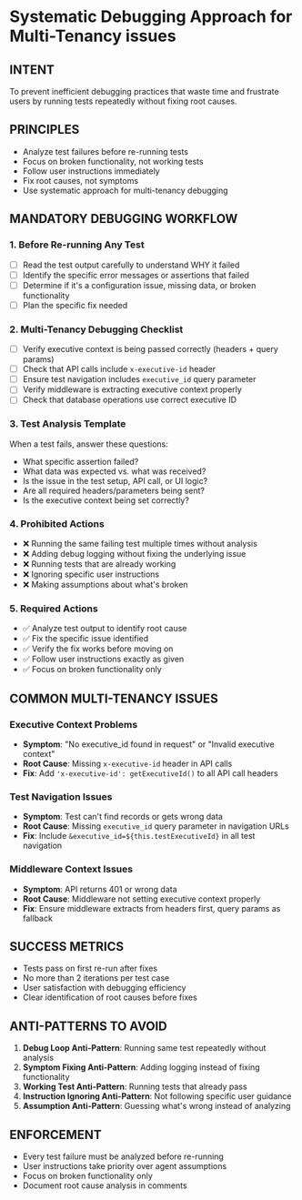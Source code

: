 # Systematic Debugging Approach for Multi-Tenancy issues

## INTENT
To prevent inefficient debugging practices that waste time and frustrate users by running tests repeatedly without fixing root causes.

## PRINCIPLES
- Analyze test failures before re-running tests
- Focus on broken functionality, not working tests
- Follow user instructions immediately
- Fix root causes, not symptoms
- Use systematic approach for multi-tenancy debugging

## MANDATORY DEBUGGING WORKFLOW

### 1. **Before Re-running Any Test**
- [ ] Read the test output carefully to understand WHY it failed
- [ ] Identify the specific error messages or assertions that failed
- [ ] Determine if it's a configuration issue, missing data, or broken functionality
- [ ] Plan the specific fix needed

### 2. **Multi-Tenancy Debugging Checklist**
- [ ] Verify executive context is being passed correctly (headers + query params)
- [ ] Check that API calls include `x-executive-id` header
- [ ] Ensure test navigation includes `executive_id` query parameter
- [ ] Verify middleware is extracting executive context properly
- [ ] Check that database operations use correct executive ID

### 3. **Test Analysis Template**
When a test fails, answer these questions:
- What specific assertion failed?
- What data was expected vs. what was received?
- Is the issue in the test setup, API call, or UI logic?
- Are all required headers/parameters being sent?
- Is the executive context being set correctly?

### 4. **Prohibited Actions**
- ❌ Running the same failing test multiple times without analysis
- ❌ Adding debug logging without fixing the underlying issue
- ❌ Running tests that are already working
- ❌ Ignoring specific user instructions
- ❌ Making assumptions about what's broken

### 5. **Required Actions**
- ✅ Analyze test output to identify root cause
- ✅ Fix the specific issue identified
- ✅ Verify the fix works before moving on
- ✅ Follow user instructions exactly as given
- ✅ Focus on broken functionality only

## COMMON MULTI-TENANCY ISSUES

### Executive Context Problems
- **Symptom**: "No executive_id found in request" or "Invalid executive context"
- **Root Cause**: Missing `x-executive-id` header in API calls
- **Fix**: Add `'x-executive-id': getExecutiveId()` to all API call headers

### Test Navigation Issues
- **Symptom**: Test can't find records or gets wrong data
- **Root Cause**: Missing `executive_id` query parameter in navigation URLs
- **Fix**: Include `&executive_id=${this.testExecutiveId}` in all test navigation

### Middleware Context Issues
- **Symptom**: API returns 401 or wrong data
- **Root Cause**: Middleware not setting executive context properly
- **Fix**: Ensure middleware extracts from headers first, query params as fallback

## SUCCESS METRICS
- Tests pass on first re-run after fixes
- No more than 2 iterations per test case
- User satisfaction with debugging efficiency
- Clear identification of root causes before fixes

## ANTI-PATTERNS TO AVOID

1. **Debug Loop Anti-Pattern**: Running same test repeatedly without analysis
2. **Symptom Fixing Anti-Pattern**: Adding logging instead of fixing functionality
3. **Working Test Anti-Pattern**: Running tests that already pass
4. **Instruction Ignoring Anti-Pattern**: Not following specific user guidance
5. **Assumption Anti-Pattern**: Guessing what's wrong instead of analyzing

## ENFORCEMENT
- Every test failure must be analyzed before re-running
- User instructions take priority over agent assumptions
- Focus on broken functionality only
- Document root cause analysis in comments
